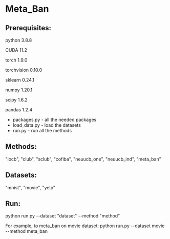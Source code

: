# Meta_Ban

## Prerequisites: 

python 3.8.8

CUDA 11.2

torch 1.9.0

torchvision 0.10.0

sklearn 0.24.1

numpy 1.20.1

scipy 1.6.2

pandas 1.2.4

* packages.py - all the needed packages
* load_data.py - load the datasets
* run.py - run all the methods

## Methods:
"locb", "club", "sclub", "cofiba", "neuucb_one", "neuucb_ind", "meta_ban"

## Datasets:
"mnist", "movie", "yelp"

## Run:
python run.py --dataset "dataset" --method "method"

For example,  to meta_ban on movie dataset:
python run.py --dataset movie  --method meta_ban
